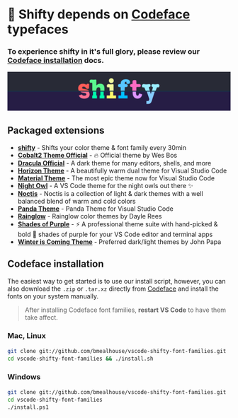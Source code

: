 # 📍 Shifty depends on [Codeface](https://github.com/chrissimpkins/codeface) typefaces

### To experience shifty in it's full glory, please review our [Codeface installation](#codeface-installation) docs.

![shifty banner](/images/shifty-banner.png)

## Packaged extensions

- **[shifty](https://marketplace.visualstudio.com/items?itemName=bmealhouse.shifty)** - Shifts your color theme & font family every 30min
- **[Cobalt2 Theme Official](https://marketplace.visualstudio.com/items?itemName=wesbos.theme-cobalt2)** - 🔥 Official theme by Wes Bos
- **[Dracula Official](https://draculatheme.com/)** - A dark theme for many editors, shells, and more
- **[Horizon Theme](https://horizontheme.com/)** - A beautifully warm dual theme for Visual Studio Code
- **[Material Theme](https://marketplace.visualstudio.com/items?itemName=Equinusocio.vsc-material-theme)** - The most epic theme now for Visual Studio Code
- **[Night Owl](https://marketplace.visualstudio.com/items?itemName=sdras.night-owl)** - A VS Code theme for the night owls out there ✨
- **[Noctis](https://marketplace.visualstudio.com/items?itemName=liviuschera.noctis)** - Noctis is a collection of light & dark themes with a well balanced blend of warm and cold colors
- **[Panda Theme](http://panda.siamak.work/)** - Panda Theme for Visual Studio Code
- **[Rainglow](https://rainglow.io/)** - Rainglow color themes by Dayle Rees
- **[Shades of Purple](https://marketplace.visualstudio.com/items?itemName=ahmadawais.shades-of-purple)** - ⚡ A professional theme suite with hand-picked & bold 🦄 shades of purple for your VS Code editor and terminal apps
- **[Winter is Coming Theme](https://marketplace.visualstudio.com/items?itemName=johnpapa.winteriscoming)** - Preferred dark/light themes by John Papa

## Codeface installation

The easiest way to get started is to use our install script, however, you can also download the `.zip` or `.tar.xz` directly from [Codeface](https://github.com/chrissimpkins/codeface) and install the fonts on your system manually.

> After installing Codeface font families, **restart VS Code** to have them take affect.

### Mac, Linux

```sh
git clone git://github.com/bmealhouse/vscode-shifty-font-families.git
cd vscode-shifty-font-families && ./install.sh
```

### Windows

```sh
git clone git://github.com/bmealhouse/vscode-shifty-font-families.git
cd vscode-shifty-font-families
./install.ps1
```
